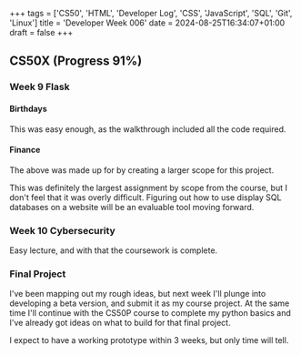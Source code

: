 +++
tags = ['CS50', 'HTML', 'Developer Log', 'CSS', 'JavaScript', 'SQL', 'Git', 'Linux']
title = 'Developer Week 006'
date = 2024-08-25T16:34:07+01:00
draft = false
+++

## CS50X (Progress 91%)

### Week 9 Flask

#### Birthdays

This was easy enough, as the walkthrough included all the code required.

#### Finance

The above was made up for by creating a larger scope for this project.

This was definitely the largest assignment by scope from the course, but I don't feel that it was overly difficult. Figuring out how to use display SQL databases on a website will be an evaluable tool moving forward.

### Week 10 Cybersecurity

Easy lecture, and with that the coursework is complete.

### Final Project

I've been mapping out my rough ideas, but next week I'll plunge into developing a beta version, and submit it as my course project. At the same time I'll continue with the CS50P course to complete my python basics and I've already got ideas on what to build for that final project.

I expect to have a working prototype within 3 weeks, but only time will tell.
